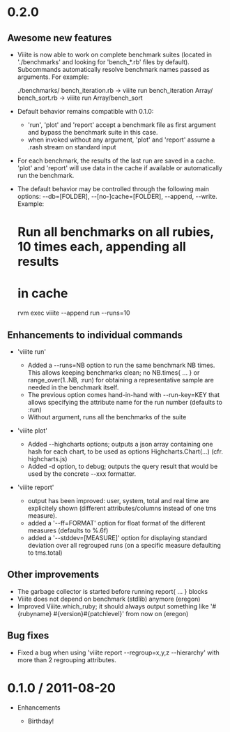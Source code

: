 # 0.2.0

## Awesome new features

* Viiite is now able to work on complete benchmark suites (located in 
  './benchmarks' and looking for 'bench_*.rb' files by default). Subcommands 
  automatically resolve benchmark names passed as arguments. For example:

    ./benchmarks/
      bench_iteration.rb     -> viiite run bench_iteration
      Array/
        bench_sort.rb        -> viiite run Array/bench_sort

* Default behavior remains compatible with 0.1.0: 
  * 'run', 'plot' and 'report' accept a benchmark file as first argument and 
    bypass the benchmark suite in this case. 
  * when invoked without any argument, 'plot' and 'report' assume a .rash stream 
    on standard input

* For each benchmark, the results of the last run are saved in a cache. 'plot' 
  and 'report' will use data in the cache if available or automatically run the
  benchmark. 

* The default behavior may be controlled through the following main options:
  --db=[FOLDER], --[no-]cache=[FOLDER], --append, --write. Example:

    # Run all benchmarks on all rubies, 10 times each, appending all results
    # in cache
    rvm exec viiite --append run --runs=10

## Enhancements to individual commands

* 'viiite run'

  * Added a --runs=NB option to run the same benchmark NB times. This allows
    keeping benchmarks clean; no NB.times{ ... } or range_over(1..NB, :run) 
    for obtaining a representative sample are needed in the benchmark itself.
  * The previous option comes hand-in-hand with --run-key=KEY that allows 
    specifying the attribute name for the run number (defaults to :run)
  * Without argument, runs all the benchmarks of the suite

* 'viiite plot'

  * Added --highcharts options; outputs a json array containing one hash for 
    each chart, to be used as options Highcharts.Chart(...) (cfr. highcharts.js)
  * Added -d option, to debug; outputs the query result that would be used by 
    the concrete --xxx formatter.

* 'viiite report'

  * output has been improved: user, system, total and real time are explicitely 
    shown (different attributes/columns instead of one tms measure).
  * added a '--ff=FORMAT' option for float format of the different measures 
    (defaults to %.6f)
  * added a '--stddev=[MEASURE]' option for displaying standard deviation over 
    all regrouped runs (on a specific measure defaulting to tms.total)

## Other improvements

  * The garbage collector is started before running report{ ... } blocks
  * Viiite does not depend on benchmark (stdlib) anymore (eregon)
  * Improved Viiite.which_ruby; it should always output something like 
    '#{rubyname} #{version}#{patchlevel}' from now on (eregon)

## Bug fixes

* Fixed a bug when using 'viiite report --regroup=x,y,z --hierarchy' with more
  than 2 regrouping attributes.


# 0.1.0 / 2011-08-20

* Enhancements

  * Birthday!
